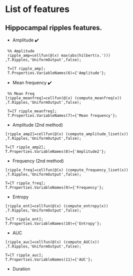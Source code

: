 # List of features

## Hippocampal ripples features.
- Amplitude :heavy_check_mark:
```
 %% Amplitude
 ripple_amp=cellfun(@(x) max(abs(hilbert(x.'))) ,T.Ripples,'UniformOutput',false);

 T=[T ripple_amp];
 T.Properties.VariableNames(6)={'Amplitude'};
 ```
- Mean frequency :heavy_check_mark:
```
 %% Mean Freq
[ripple_meanfreq]=cellfun(@(x) (compute_meanfreq(x)) ,T.Ripples,'UniformOutput',false);

 T=[T ripple_meanfreq];
 T.Properties.VariableNames(7)={'Mean frequency'};
 ```
- Amplitude (2nd method)
```
[ripple_amp2]=cellfun(@(x) (compute_amplitude_liset(x)) ,T.Ripples,'UniformOutput',false);

T=[T ripple_amp2];
T.Properties.VariableNames(8)={'Amplitude2'};
```
- Frequency (2nd method)
```
[ripple_freq]=cellfun(@(x) (compute_frequency_liset(x)) ,T.Ripples,'UniformOutput',false);

T=[T ripple_freq];
T.Properties.VariableNames(9)={'Frequency'};
```
- Entropy
```
[ripple_ent]=cellfun(@(x) (compute_entropy(x)) ,T.Ripples,'UniformOutput',false);

T=[T ripple_ent];
T.Properties.VariableNames(10)={'Entropy'};
```
- AUC
```
[ripple_auc]=cellfun(@(x) (compute_AUC(x)) ,T.Ripples,'UniformOutput',false);

T=[T ripple_auc];
T.Properties.VariableNames(11)={'AUC'};
```

- Duration
